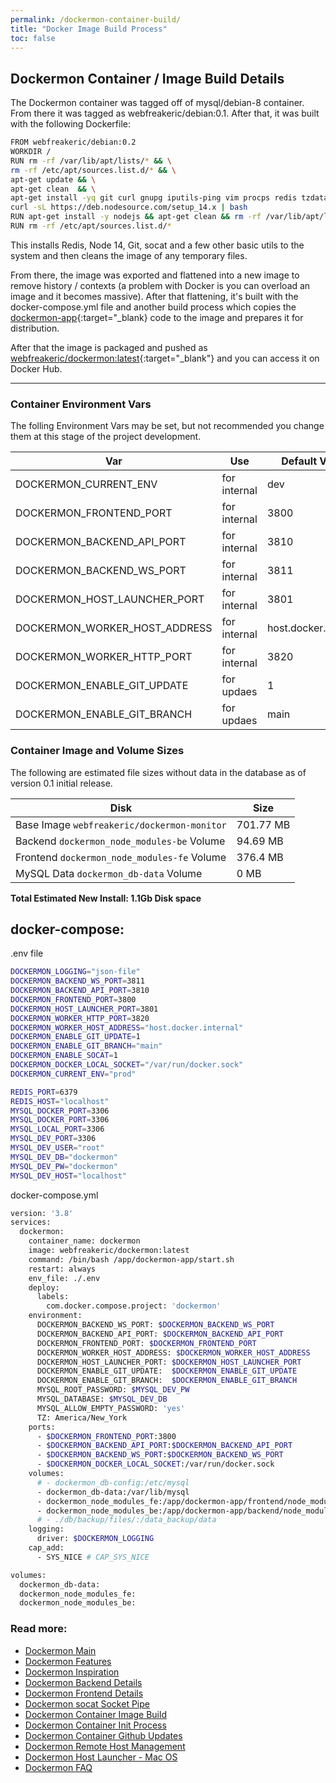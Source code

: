 ```yaml
---
permalink: /dockermon-container-build/
title: "Docker Image Build Process"
toc: false
---
```

## Dockermon Container / Image Build Details

The Dockermon container was tagged off of mysql/debian-8 container. From there it was tagged as webfreakeric/debian:0.1. After that, it was built with the following Dockerfile:

```bash
FROM webfreakeric/debian:0.2
WORKDIR /
RUN rm -rf /var/lib/apt/lists/* && \
rm -rf /etc/apt/sources.list.d/* && \
apt-get update && \
apt-get clean  && \
apt-get install -yq git curl gnupg iputils-ping vim procps redis tzdata socat && \
curl -sL https://deb.nodesource.com/setup_14.x | bash
RUN apt-get install -y nodejs && apt-get clean && rm -rf /var/lib/apt/lists/*
RUN rm -rf /etc/apt/sources.list.d/* 
```

This installs Redis, Node 14, Git, socat and a few other basic utils to the system and then cleans the image of any temporary files.

From there, the image was exported and flattened into a new image to remove history / contexts (a problem with Docker is you can overload an image and it becomes massive).  After that flattening, it's built with the docker-compose.yml file and another build process which copies the [dockermon-app](https://github.com/drumfreak/dockermon-app){:target="_blank} code to the image and prepares it for distribution.

After that the image is packaged and pushed as [webfreakeric/dockermon:latest](https://hub.docker.com/r/webfreakeric/dockermon){:target="_blank"}  and you can access it on Docker Hub.


<div class="content-spacer-sm"></div>
<hr />

### Container Environment Vars

The folling Environment Vars may be set, but not recommended you change them at this stage of the project development.


| Var      |  Use  | Default Value |
| ----------- | ----------- |  ----------- |
| DOCKERMON_CURRENT_ENV | for internal | dev |
| DOCKERMON_FRONTEND_PORT | for internal | 3800 |
| DOCKERMON_BACKEND_API_PORT | for internal | 3810 |
| DOCKERMON_BACKEND_WS_PORT | for internal | 3811 |
| DOCKERMON_HOST_LAUNCHER_PORT | for internal | 3801 |
| DOCKERMON_WORKER_HOST_ADDRESS | for internal | host.docker.internal |
| DOCKERMON_WORKER_HTTP_PORT | for internal | 3820 | 
| DOCKERMON_ENABLE_GIT_UPDATE | for updaes | 1 | 
| DOCKERMON_ENABLE_GIT_BRANCH | for updaes | main | 

<div class="content-spacer-sm"></div>

### Container Image and Volume Sizes

The following are estimated file sizes without data in the database as of version 0.1 initial release.

| Disk      | Size  |
| ----------- | ----------- |
| Base Image `webfreakeric/dockermon-monitor` | 701.77 MB |
| Backend `dockermon_node_modules-be` Volume | 94.69 MB |
| Frontend `dockermon_node_modules-fe` Volume | 376.4 MB |
| MySQL Data `dockermon_db-data` Volume | 0 MB |

<b>Total Estimated New Install: 1.1Gb Disk space</b>

<div class="content-spacer-sm"></div>

## docker-compose:

.env file

``` bash
DOCKERMON_LOGGING="json-file"
DOCKERMON_BACKEND_WS_PORT=3811
DOCKERMON_BACKEND_API_PORT=3810
DOCKERMON_FRONTEND_PORT=3800
DOCKERMON_HOST_LAUNCHER_PORT=3801
DOCKERMON_WORKER_HTTP_PORT=3820
DOCKERMON_WORKER_HOST_ADDRESS="host.docker.internal"
DOCKERMON_ENABLE_GIT_UPDATE=1
DOCKERMON_ENABLE_GIT_BRANCH="main"
DOCKERMON_ENABLE_SOCAT=1
DOCKERMON_DOCKER_LOCAL_SOCKET="/var/run/docker.sock"
DOCKERMON_CURRENT_ENV="prod"

REDIS_PORT=6379
REDIS_HOST="localhost"
MYSQL_DOCKER_PORT=3306
MYSQL_DOCKER_PORT=3306
MYSQL_LOCAL_PORT=3306
MYSQL_DEV_PORT=3306
MYSQL_DEV_USER="root"
MYSQL_DEV_DB="dockermon"
MYSQL_DEV_PW="dockermon"
MYSQL_DEV_HOST="localhost"
```

docker-compose.yml

``` bash
version: '3.8'
services:
  dockermon:
    container_name: dockermon
    image: webfreakeric/dockermon:latest
    command: /bin/bash /app/dockermon-app/start.sh
    restart: always
    env_file: ./.env
    deploy:
      labels:
        com.docker.compose.project: 'dockermon'
    environment:
      DOCKERMON_BACKEND_WS_PORT: $DOCKERMON_BACKEND_WS_PORT
      DOCKERMON_BACKEND_API_PORT: $DOCKERMON_BACKEND_API_PORT
      DOCKERMON_FRONTEND_PORT: $DOCKERMON_FRONTEND_PORT
      DOCKERMON_WORKER_HOST_ADDRESS: $DOCKERMON_WORKER_HOST_ADDRESS
      DOCKERMON_HOST_LAUNCHER_PORT: $DOCKERMON_HOST_LAUNCHER_PORT
      DOCKERMON_ENABLE_GIT_UPDATE:  $DOCKERMON_ENABLE_GIT_UPDATE
      DOCKERMON_ENABLE_GIT_BRANCH:  $DOCKERMON_ENABLE_GIT_BRANCH
      MYSQL_ROOT_PASSWORD: $MYSQL_DEV_PW
      MYSQL_DATABASE: $MYSQL_DEV_DB
      MYSQL_ALLOW_EMPTY_PASSWORD: 'yes'
      TZ: America/New_York
    ports:
      - $DOCKERMON_FRONTEND_PORT:3800
      - $DOCKERMON_BACKEND_API_PORT:$DOCKERMON_BACKEND_API_PORT
      - $DOCKERMON_BACKEND_WS_PORT:$DOCKERMON_BACKEND_WS_PORT
      - $DOCKERMON_DOCKER_LOCAL_SOCKET:/var/run/docker.sock
    volumes:
      # - dockermon_db-config:/etc/mysql
      - dockermon_db-data:/var/lib/mysql
      - dockermon_node_modules_fe:/app/dockermon-app/frontend/node_modules
      - dockermon_node_modules_be:/app/dockermon-app/backend/node_modules
      # - ./db/backup/files/:/data_backup/data
    logging:
      driver: $DOCKERMON_LOGGING
    cap_add:
      - SYS_NICE # CAP_SYS_NICE

volumes:
  dockermon_db-data:
  dockermon_node_modules_fe:
  dockermon_node_modules_be:

```

### Read more:

- [Dockermon Main](/dockermon)
- [Dockermon Features](/dockermon/dockermon-features)
- [Dockermon Inspiration](/dockermon/dockermon-inspiration)
- [Dockermon Backend Details](/dockermon/dockermon-backend)
- [Dockermon Frontend Details](/dockermon/dockermon-frontend)
- [Dockermon socat Socket Pipe](/dockermon/dockermon-socat)
- [Dockermon Container Image Build](/dockermon/dockermon-container-build)
- [Dockermon Container Init Process](/dockermon/dockermon-init)
- [Dockermon Container Github Updates](/dockermon/dockermon-remote-updates)
- [Dockermon Remote Host Management](/dockermon/dockermon-remote-hosts)
- [Dockermon Host Launcher - Mac OS](/dockermon/dockermon-host-launcher)
- [Dockermon FAQ](/dockermon/dockermon-faq)
